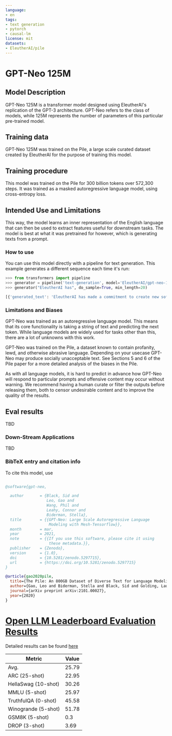 ```yaml
---
language:
- en
tags:
- text generation
- pytorch
- causal-lm
license: mit
datasets:
- EleutherAI/pile
---
```


# GPT-Neo 125M

## Model Description

GPT-Neo 125M is a transformer model designed using EleutherAI's replication of the GPT-3 architecture. GPT-Neo refers to the class of models, while 125M represents the number of parameters of this particular pre-trained model.

## Training data

GPT-Neo 125M was trained on the Pile, a large scale curated dataset created by EleutherAI for the purpose of training this model.

## Training procedure

This model was trained on the Pile for 300 billion tokens over 572,300 steps. It was trained as a masked autoregressive language model, using cross-entropy loss.

## Intended Use and Limitations

This way, the model learns an inner representation of the English language that can then be used to extract features useful for downstream tasks. The model is best at what it was pretrained for however, which is generating texts from a prompt.

### How to use

You can use this model directly with a pipeline for text generation. This example generates a different sequence each time it's run:

```py
>>> from transformers import pipeline
>>> generator = pipeline('text-generation', model='EleutherAI/gpt-neo-125M')
>>> generator("EleutherAI has", do_sample=True, min_length=20)

[{'generated_text': 'EleutherAI has made a commitment to create new software packages for each of its major clients and has'}]
```

### Limitations and Biases

GPT-Neo was trained as an autoregressive language model. This means that its core functionality is taking a string of text and predicting the next token. While language models are widely used for tasks other than this, there are a lot of unknowns with this work.

GPT-Neo was trained on the Pile, a dataset known to contain profanity, lewd, and otherwise abrasive language. Depending on your usecase GPT-Neo may produce socially unacceptable text. See Sections 5 and 6 of the Pile paper for a more detailed analysis of the biases in the Pile.

As with all language models, it is hard to predict in advance how GPT-Neo will respond to particular prompts and offensive content may occur without warning. We recommend having a human curate or filter the outputs before releasing them, both to censor undesirable content and to improve the quality of the results. 

## Eval results

TBD

### Down-Stream Applications

TBD

### BibTeX entry and citation info

To cite this model, use
```bibtex

@software{gpt-neo,

  author       = {Black, Sid and
                  Leo, Gao and
                  Wang, Phil and
                  Leahy, Connor and
                  Biderman, Stella},
  title        = {{GPT-Neo: Large Scale Autoregressive Language 
                   Modeling with Mesh-Tensorflow}},
  month        = mar,
  year         = 2021,
  note         = {{If you use this software, please cite it using 
                   these metadata.}},
  publisher    = {Zenodo},
  version      = {1.0},
  doi          = {10.5281/zenodo.5297715},
  url          = {https://doi.org/10.5281/zenodo.5297715}
}

@article{gao2020pile,
  title={The Pile: An 800GB Dataset of Diverse Text for Language Modeling},
  author={Gao, Leo and Biderman, Stella and Black, Sid and Golding, Laurence and Hoppe, Travis and Foster, Charles and Phang, Jason and He, Horace and Thite, Anish and Nabeshima, Noa and others},
  journal={arXiv preprint arXiv:2101.00027},
  year={2020}
}

```
# [Open LLM Leaderboard Evaluation Results](https://huggingface.co/spaces/HuggingFaceH4/open_llm_leaderboard)
Detailed results can be found [here](https://huggingface.co/datasets/open-llm-leaderboard/details_EleutherAI__gpt-neo-125m)

| Metric                | Value                     |
|-----------------------|---------------------------|
| Avg.                  | 25.79   |
| ARC (25-shot)         | 22.95          |
| HellaSwag (10-shot)   | 30.26    |
| MMLU (5-shot)         | 25.97         |
| TruthfulQA (0-shot)   | 45.58   |
| Winogrande (5-shot)   | 51.78   |
| GSM8K (5-shot)        | 0.3        |
| DROP (3-shot)         | 3.69         |

